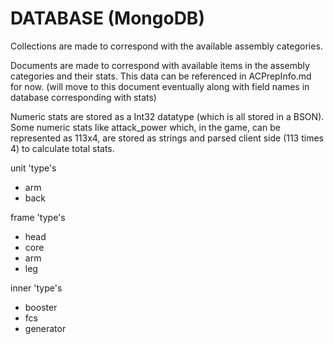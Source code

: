 # DATABASE (MongoDB)

Collections are made to correspond with the available assembly categories.

Documents are made to correspond with available items in the assembly categories and their stats.
This data can be referenced in ACPrepInfo.md for now. (will move to this document eventually along with field names in database corresponding with stats) 

Numeric stats are stored as a Int32 datatype (which is all stored in a BSON). 
Some numeric stats like attack_power which, in the game, can be represented as 113x4, are stored as strings and parsed client side (113 times 4) to calculate total stats.

unit 'type's
- arm
- back

frame 'type's
- head
- core
- arm
- leg

inner 'type's
- booster
- fcs 
- generator